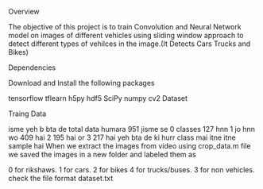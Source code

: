 Overview

The objective of this project is to train Convolution and Neural Network model on images of different vehicles using sliding window approach to detect different types of vehilces in the image.(It Detects Cars Trucks and Bikes)

Dependencies

Download and Install the following packages

tensorflow
tflearn
h5py
hdf5
SciPy
numpy
cv2
Dataset


Traing Data

isme yeh b bta de total data humara 951 jisme se 0 classes 127 hnn 1 jo hnn wo 409 hai 2 195 hai or 3 217 hai yeh bta de ki hurr class mai itne itne sample hai When we extract the images from video using crop_data.m file we saved the images in a new folder and labeled them as

0 for rikshaws.
1 for cars.
2 for bikes
4 for trucks/buses.
3 for non vehicles.
check the file format dataset.txt
